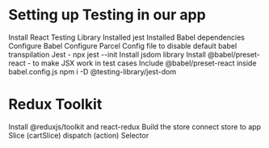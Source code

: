 # Setting up Testing in our app


Install React Testing Library
Installed jest
Installed Babel dependencies
Configure Babel
Configure Parcel Config file to disable default babel transpilation
Jest - npx jest --init
Install jsdom library
Install @babel/preset-react - to make JSX work in test cases
Include @babel/preset-react inside babel.config.js
npm i -D @testing-library/jest-dom

# Redux Toolkit

Install @reduxjs/toolkit and react-redux
Build the store
connect store to app
Slice (cartSlice)
dispatch (action)
Selector